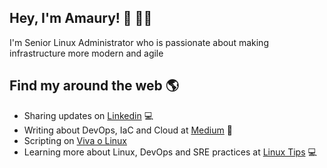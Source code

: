 ## Hey, I'm Amaury! 🐧 👨‍💻

I'm Senior Linux Administrator who is passionate about making infrastructure more modern and agile

## Find my around the web 🌎

- Sharing updates on [Linkedin](https://www.linkedin.com/in/amaurybsouza/) 💻
- Writing about DevOps, IaC and Cloud at [Medium](https://amaurybsouza.medium.com/) 🚀
- Scripting on [Viva o Linux](https://www.vivaolinux.com.br/~amaurybsouza/scripts/)
- Learning more about Linux, DevOps and SRE practices at [Linux Tips](https://www.youtube.com/user/linuxtipscanal) 💻
